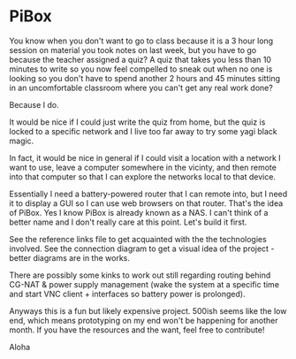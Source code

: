 # PiBox

You know when you don't want to go to class because it is a 3 hour long session on material you took notes on last week, but you have to go because the teacher assigned a quiz? A quiz that takes you less than 10 minutes to write so you now feel compelled to sneak out when no one is looking so you don't have to spend another 2 hours and 45 minutes sitting in an uncomfortable classroom where you can't get any real work done?

Because I do.

It would be nice if I could just write the quiz from home, but the quiz is locked to a specific network and I live too far away to try some yagi black magic.

In fact, it would be nice in general if I could visit a location with a network I want to use, leave a computer somewhere in the vicinty, and then remote into that computer so that I can explore the networks local to that device. 

Essentially I need a battery-powered router that I can remote into, but I need it to display a GUI so I can use web browsers on that router. That's the idea of PiBox. Yes I know PiBox is already known as a NAS. I can't think of a better name and I don't really care at this point. Let's build it first.

See the reference links file to get acquainted with the the technologies involved. See the connection diagram to get a visual idea of the project - better diagrams are in the works.

There are possibly some kinks to work out still regarding routing behind CG-NAT & power supply management (wake the system at a specific time and start VNC client + interfaces so battery power is prolonged).

Anyways this is a fun but likely expensive project. 500ish seems like the low end, which means prototyping on my end won't be happening for another month. If you have the resources and the want, feel free to contribute!

Aloha
